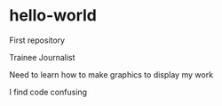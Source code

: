 # hello-world
First repository

Trainee Journalist

Need to learn how to make graphics to display my work

I find code confusing
